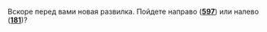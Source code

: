 Вскоре перед вами новая развилка. Пойдете направо ([**597**](#n_597)) или налево ([**181**](#n_181))?

